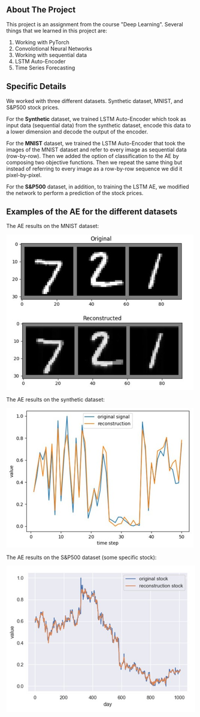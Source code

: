 
## About The Project
This project is an assignment
 from the course "Deep Learning".
  Several things that we learned in this project are:

1) Working with PyTorch
2) Convolotional Neural Networks
3) Working with sequential data
4) LSTM Auto-Encoder
5) Time Series Forecasting


## Specific Details
We worked with three different datasets. Synthetic dataset, MNIST, and S&P500 stock prices.

For the **Synthetic** dataset, we trained LSTM Auto-Encoder which took as input data (sequential data) from the synthetic dataset, encode this data to a lower dimension and decode the output of the encoder.

For the **MNIST** dataset, we trained the LSTM Auto-Encoder that took the images of the MNIST dataset and refer to every image as sequential data (row-by-row). Then we added the option of classification to the AE by composing two objective functions. Then we repeat the same thing but instead of referring to every image as a row-by-row sequence we did it pixel-by-pixel.

For the **S&P500** dataset, in addition, to training the LSTM AE, we modified the network to perform a prediction of the stock prices.

## Examples of the AE for the different datasets

The AE results on the MNIST dataset:

![mnist-AE](mnist-AE.jpeg)

The AE results on the synthetic dataset:

![syntheticData](syntheticData.jpg)

The AE results on the S&P500 dataset (some specific stock):

![snp500](snp500.jpg)
